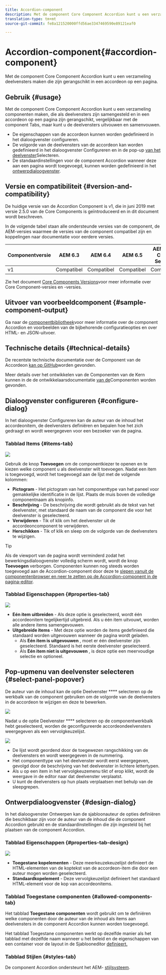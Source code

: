 ```yaml
---
title: Accordion-component
description: Met de component Core Component Accordion kunt u een verzameling deelvensters maken die zijn gerangschikt in een accordeon op een pagina.
translation-type: tm+mt
source-git-commit: fe8a121520000ffd56ae3347469590e89121eaf0

---
```



# Accordion-component{#accordion-component}

Met de component Core Component Accordion kunt u een verzameling deelvensters maken die zijn gerangschikt in een accordeon op een pagina.

## Gebruik {#usage}

Met de component Core Component Accordion kunt u een verzameling componenten maken, die als deelvensters zijn samengesteld en in een accordeon op een pagina zijn gerangschikt, vergelijkbaar met de component [](tabs.md)Tabs, maar kunt u de deelvensters uitvouwen en samenvouwen.

* De eigenschappen van de accordeon kunnen worden gedefinieerd in het dialoogvenster [](#configure-dialog)configureren.
* De volgorde van de deelvensters van de accordeon kan worden gedefinieerd in het dialoogvenster Configureren en in de pop-up [van het deelvenster](#select-panel-popover)Selecteren.
* De standaardinstellingen voor de component Accordion wanneer deze aan een pagina wordt toegevoegd, kunnen worden gedefinieerd in het [ontwerpdialoogvenster](#design-dialog).

## Versie en compatibiliteit {#version-and-compatibility}

De huidige versie van de Accordion Component is v1, die in juni 2019 met versie 2.5.0 van de Core Components is geïntroduceerd en in dit document wordt beschreven.

In de volgende tabel staan alle ondersteunde versies van de component, de AEM-versies waarmee de versies van de component compatibel zijn en koppelingen naar documentatie voor eerdere versies.

| Componentversie | AEM 6.3 | AEM 6.4 | AEM 6.5 | AEM as a Cloud Service |
|--- |--- |--- |---|---|
| v1 | Compatibel | Compatibel | Compatibel | Compatibel |

Zie het document [Core Components Versions](/help/versions.md)voor meer informatie over Core Component-versies en -versies.

## Uitvoer van voorbeeldcomponent {#sample-component-output}

Ga naar de [componentbibliotheek](https://adobe.com/go/aem_cmp_library_accordion)voor meer informatie over de component Accordion en voorbeelden van de bijbehorende configuratieopties en over HTML- en JSON-uitvoer.

## Technische details {#technical-details}

De recentste technische documentatie over de Component van de Accordeon [kan op GitHub](https://adobe.com/go/aem_cmp_tech_accordion_v1)worden gevonden.

Meer details over het ontwikkelen van de Componenten van de Kern kunnen in de de ontwikkelaarsdocumentatie [van de](/help/developing/overview.md)Componenten worden gevonden.

## Dialoogvenster configureren {#configure-dialog}

In het dialoogvenster Configureren kan de auteur van de inhoud het accordeonitem, de deelvensters definiëren en bepalen hoe het zich gedraagt en wordt weergegeven voor een bezoeker van de pagina.

### Tabblad Items {#items-tab}

![](/help/assets/screen-shot-2019-06-21-08.26.38.png)

Gebruik de knop **Toevoegen** om de componentkiezer te openen en te kiezen welke component u als deelvenster wilt toevoegen. Nadat een item is toegevoegd, wordt het toegevoegd aan de lijst met de volgende kolommen:

* **Pictogram** - Het pictogram van het componenttype van het paneel voor gemakkelijke identificatie in de lijst. Plaats de muis boven de volledige componentnaam als knopinfo.
* **Beschrijving** - De beschrijving die wordt gebruikt als de tekst van het deelvenster, met standaard de naam van de component die voor het deelvenster is geselecteerd.
* **Verwijderen** - Tik of klik om het deelvenster uit de accordeoncomponent te verwijderen.
* **Herschikken** - Tik of klik en sleep om de volgorde van de deelvensters te wijzigen.

>[!TIP]
>
>Als de viewport van de pagina wordt verminderd zodat het bewerkingsdialoogvenster volledig scherm wordt, wordt de knop **Toevoegen** verborgen. Componenten kunnen nog steeds worden toegevoegd aan de Accordion-component door deze te [slepen vanuit de componentenbrowser en neer te zetten op de Accordion-component in de pagina-editor](https://helpx.adobe.com/experience-manager/6-5/sites/authoring/using/editing-content.html#InsertingaComponent).

### Tabblad Eigenschappen {#properties-tab}

![](/help/assets/screen-shot-2019-06-21-08.26.53.png)

* **Eén item uitbreiden** - Als deze optie is geselecteerd, wordt één accordeonitem tegelijkertijd uitgebreid. Als u één item uitvouwt, worden alle andere items samengevouwen.
* **Uitgebreide items** - Met deze optie worden de items gedefinieerd die standaard worden uitgevouwen wanneer de pagina wordt geladen.
   * Als **Eén item is uitgevouwen** , moet er één deelvenster zijn geselecteerd. Standaard is het eerste deelvenster geselecteerd.
   * Als **Eén item niet is uitgevouwen** , is deze optie een meervoudige selectie en optioneel.

## Pop-upmenu van deelvenster selecteren {#select-panel-popover}

De auteur van de inhoud kan de optie Deelvenster **** selecteren op de werkbalk van de component gebruiken om de volgorde van de deelvensters in de accordeon te wijzigen en deze te bewerken.

![](/help/assets/screen-shot-2019-06-21-08.49.36.png)

Nadat u de optie Deelvenster **** selecteren op de componentwerkbalk hebt geselecteerd, worden de geconfigureerde accordeondeelvensters weergegeven als een vervolgkeuzelijst.

![](/help/assets/screen-shot-2019-06-21-08.52.14.png)

* De lijst wordt geordend door de toegewezen rangschikking van de deelvensters en wordt weergegeven in de nummering.
* Het componenttype van het deelvenster wordt eerst weergegeven, gevolgd door de beschrijving van het deelvenster in lichtere lettertypen.
* Als u op een item in het vervolgkeuzemenu tikt of erop klikt, wordt de weergave in de editor naar dat deelvenster verplaatst.
* U kunt de deelvensters op hun plaats verplaatsen met behulp van de sleepgrepen.

## Ontwerpdialoogvenster {#design-dialog}

In het dialoogvenster Ontwerpen kan de sjabloonauteur de opties definiëren die beschikbaar zijn voor de auteur van de inhoud die de component Accordion gebruikt en de standaardinstellingen die zijn ingesteld bij het plaatsen van de component Accordion.

### Tabblad Eigenschappen {#properties-tab-design}

![](/help/assets/screen-shot-2019-06-21-08.58.11.png)

* **Toegestane kopelementen** - Deze meerkeuzekeuzelijst definieert de HTML-elementen van de koptekst van de accordeon-item die door een auteur mogen worden geselecteerd.
* **Standaardkopelement** - Deze vervolgkeuzelijst definieert het standaard HTML-element voor de kop van accordeonitems.

### Tabblad Toegestane componenten {#allowed-components-tab}

Het tabblad **Toegestane componenten** wordt gebruikt om te definiëren welke componenten door de auteur van de inhoud als items aan deelvensters in de component Accordion kunnen worden toegevoegd.

Het tabblad Toegestane componenten werkt op dezelfde manier als het tabblad met dezelfde naam wanneer u het beleid en de eigenschappen van een container voor de layout in de Sjablooneditor [definieert.](https://docs.adobe.com/content/help/en/experience-manager-65/authoring/siteandpage/templates.html)

### Tabblad Stijlen {#styles-tab}

De component Accordion ondersteunt het AEM- [stijlsysteem](/help/get-started/authoring.md#component-styling).
